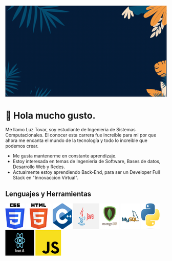 ![Presentacion](./logos/Bienvenidos.gif)

# 👋 Hola mucho gusto.
Me llamo Luz Tovar, soy estudiante de Ingenieria de Sistemas Computacionales. El conocer esta carrera fue increible para mi por que ahora me encanta el mundo de la tecnología y todo lo increible que podemos crear.

* Me gusta mantenerme en constante aprendizaje.
* Estoy interesada en temas de Ingenieria de Software, Bases de datos, Desarrollo Web y Redes.
* Actualmente estoy aprendiendo Back-End, para ser un Developer Full Stack en "Innovaccion Virtual".
## Lenguajes y Herramientas

<html>
    <body align="left">
            <img width="60px" height="80px" src="./logos/CSS3_logo.png">
            <img width="80px" height="80px" src="./logos/HTML5_log.png">
            <img width="60px" height="80px" src="./logos/ISO_C++_Logo.svg.png">
            <img width="80px" height="80px" src="./logos/java.png">
            <img width="60px" height="80px" src="./logos/mongodb.png">
            <img width="60px" height="80px" src="./logos/mysql-logo.jpg">
            <img width="60px" height="80px" src="./logos/python.png">
            <img width="90px" height="80px" src="./logos/react.png">
            <img width="80px" height="80px" src="./logos/Unofficial_JavaScript_logo_2.svg.png">
    </body>
</html>


